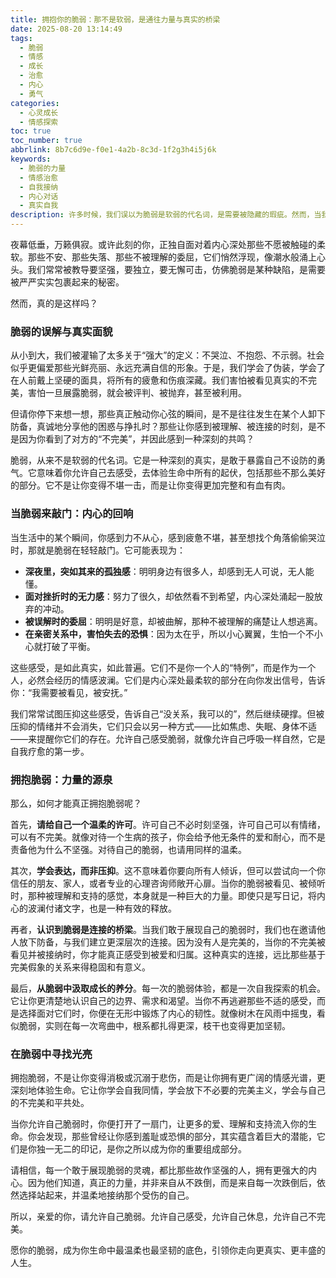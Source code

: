 ```yaml
---
title: 拥抱你的脆弱：那不是软弱，是通往力量与真实的桥梁
date: 2025-08-20 13:14:49
tags:
  - 脆弱
  - 情感
  - 成长
  - 治愈
  - 内心
  - 勇气
categories:
  - 心灵成长
  - 情感探索
toc: true
toc_number: true
abbrlink: 8b7c6d9e-f0e1-4a2b-8c3d-1f2g3h4i5j6k
keywords:
  - 脆弱的力量
  - 情感治愈
  - 自我接纳
  - 内心对话
  - 真实自我
description: 许多时候，我们误以为脆弱是软弱的代名词，是需要被隐藏的瑕疵。然而，当我们真正停下来，温柔地审视内心深处那些不愿示人的部分时，会发现脆弱并非负担，而是通往真实、连接与力量的秘密通道。这篇文章将带你一同探索脆弱的真谛，学会如何拥抱它，让它成为你生命中最温柔也最坚韧的底色。
---
```


夜幕低垂，万籁俱寂。或许此刻的你，正独自面对着内心深处那些不愿被触碰的柔软。那些不安、那些失落、那些不被理解的委屈，它们悄然浮现，像潮水般涌上心头。我们常常被教导要坚强，要独立，要无懈可击，仿佛脆弱是某种缺陷，是需要被严严实实包裹起来的秘密。

然而，真的是这样吗？

### 脆弱的误解与真实面貌

从小到大，我们被灌输了太多关于“强大”的定义：不哭泣、不抱怨、不示弱。社会似乎更偏爱那些光鲜亮丽、永远充满自信的形象。于是，我们学会了伪装，学会了在人前戴上坚硬的面具，将所有的疲惫和伤痕深藏。我们害怕被看见真实的不完美，害怕一旦展露脆弱，就会被评判、被抛弃，甚至被利用。

但请你停下来想一想，那些真正触动你心弦的瞬间，是不是往往发生在某个人卸下防备，真诚地分享他的困惑与挣扎时？那些让你感到被理解、被连接的时刻，是不是因为你看到了对方的“不完美”，并因此感到一种深刻的共鸣？

脆弱，从来不是软弱的代名词。它是一种深刻的真实，是敢于暴露自己不设防的勇气。它意味着你允许自己去感受，去体验生命中所有的起伏，包括那些不那么美好的部分。它不是让你变得不堪一击，而是让你变得更加完整和有血有肉。

### 当脆弱来敲门：内心的回响

当生活中的某个瞬间，你感到力不从心，感到疲惫不堪，甚至想找个角落偷偷哭泣时，那就是脆弱在轻轻敲门。它可能表现为：

*   **深夜里，突如其来的孤独感**：明明身边有很多人，却感到无人可说，无人能懂。
*   **面对挫折时的无力感**：努力了很久，却依然看不到希望，内心深处涌起一股放弃的冲动。
*   **被误解时的委屈**：明明是好意，却被曲解，那种不被理解的痛楚让人想逃离。
*   **在亲密关系中，害怕失去的恐惧**：因为太在乎，所以小心翼翼，生怕一个不小心就打破了平衡。

这些感受，是如此真实，如此普遍。它们不是你一个人的“特例”，而是作为一个人，必然会经历的情感波澜。它们是内心深处最柔软的部分在向你发出信号，告诉你：“我需要被看见，被安抚。”

我们常常试图压抑这些感受，告诉自己“没关系，我可以的”，然后继续硬撑。但被压抑的情绪并不会消失，它们只会以另一种方式——比如焦虑、失眠、身体不适——来提醒你它们的存在。允许自己感受脆弱，就像允许自己呼吸一样自然，它是自我疗愈的第一步。

### 拥抱脆弱：力量的源泉

那么，如何才能真正拥抱脆弱呢？

首先，**请给自己一个温柔的许可**。许可自己不必时刻坚强，许可自己可以有情绪，可以有不完美。就像对待一个生病的孩子，你会给予他无条件的爱和耐心，而不是责备他为什么不坚强。对待自己的脆弱，也请用同样的温柔。

其次，**学会表达，而非压抑**。这不意味着你要向所有人倾诉，但可以尝试向一个你信任的朋友、家人，或者专业的心理咨询师敞开心扉。当你的脆弱被看见、被倾听时，那种被理解和支持的感觉，本身就是一种巨大的力量。即使只是写日记，将内心的波澜付诸文字，也是一种有效的释放。

再者，**认识到脆弱是连接的桥梁**。当我们敢于展现自己的脆弱时，我们也在邀请他人放下防备，与我们建立更深层次的连接。因为没有人是完美的，当你的不完美被看见并被接纳时，你才能真正感受到被爱和归属。这种真实的连接，远比那些基于完美假象的关系来得稳固和有意义。

最后，**从脆弱中汲取成长的养分**。每一次的脆弱体验，都是一次自我探索的机会。它让你更清楚地认识自己的边界、需求和渴望。当你不再逃避那些不适的感受，而是选择面对它们时，你便在无形中锻炼了内心的韧性。就像树木在风雨中摇曳，看似脆弱，实则在每一次弯曲中，根系都扎得更深，枝干也变得更加坚韧。

### 在脆弱中寻找光亮

拥抱脆弱，不是让你变得消极或沉溺于悲伤，而是让你拥有更广阔的情感光谱，更深刻地体验生命。它让你学会自我同情，学会放下不必要的完美主义，学会与自己的不完美和平共处。

当你允许自己脆弱时，你便打开了一扇门，让更多的爱、理解和支持流入你的生命。你会发现，那些曾经让你感到羞耻或恐惧的部分，其实蕴含着巨大的潜能，它们是你独一无二的印记，是你之所以成为你的重要组成部分。

请相信，每一个敢于展现脆弱的灵魂，都比那些故作坚强的人，拥有更强大的内心。因为他们知道，真正的力量，并非来自从不跌倒，而是来自每一次跌倒后，依然选择站起来，并温柔地接纳那个受伤的自己。

所以，亲爱的你，请允许自己脆弱。允许自己感受，允许自己休息，允许自己不完美。

愿你的脆弱，成为你生命中最温柔也最坚韧的底色，引领你走向更真实、更丰盛的人生。